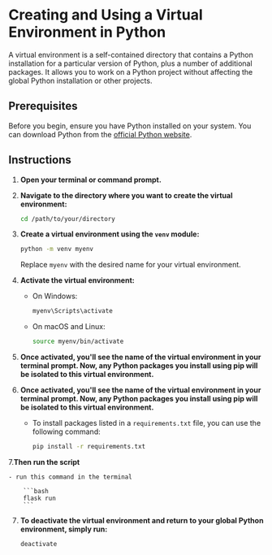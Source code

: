 # Creating and Using a Virtual Environment in Python

A virtual environment is a self-contained directory that contains a Python installation for a particular version of Python, plus a number of additional packages. It allows you to work on a Python project without affecting the global Python installation or other projects.

## Prerequisites

Before you begin, ensure you have Python installed on your system. You can download Python from the [official Python website](https://www.python.org/downloads/).

## Instructions

1. **Open your terminal or command prompt.**

2. **Navigate to the directory where you want to create the virtual environment:**

    ```bash
    cd /path/to/your/directory
    ```

3. **Create a virtual environment using the `venv` module:**

    ```bash
    python -m venv myenv
    ```

    Replace `myenv` with the desired name for your virtual environment.

4. **Activate the virtual environment:**

    - On Windows:
    
        ```bash
        myenv\Scripts\activate
        ```
        
    - On macOS and Linux:
    
        ```bash
        source myenv/bin/activate
        ```

5. **Once activated, you'll see the name of the virtual environment in your terminal prompt. Now, any Python packages you install using pip will be isolated to this virtual environment.**

6. **Once activated, you'll see the name of the virtual environment in your terminal prompt. Now, any Python packages you install using pip will be isolated to this virtual environment.**

    - To install packages listed in a `requirements.txt` file, you can use the following command:

        ```bash
        pip install -r requirements.txt
        ```

7.**Then run the script**

    - run this command in the terminal

        ```bash
        flask run
        ```


7. **To deactivate the virtual environment and return to your global Python environment, simply run:**

    ```bash
    deactivate
    ```

